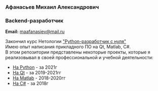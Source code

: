 ### Афанасьев Михаил Александрович  
### Backend-разработчик  
**Email:** maafanasiev@mail.ru  

Закончил курс Нетологии ["Python-разработчик с нуля"](https://netology.ru/programs/python#/)  
Имею опыт написания прикладного ПО на Qt, Matlab, C#.  
В этом репозитории представлены некоторые проекты, которые я реализовывал в своей профессиональной и учебной деятельности:
- [На Python](https://github.com/headsoft-mikhail/portfolio/tree/master/Python) - за 2021г
- [На Qt](https://github.com/headsoft-mikhail/portfolio/tree/master/Qt) - за 2019-2021гг
- [На Matlab](https://github.com/headsoft-mikhail/portfolio/tree/master/Matlab) - 2018-2020гг
- [На С#](https://github.com/headsoft-mikhail/portfolio/tree/master/C%23) - за 2018г

